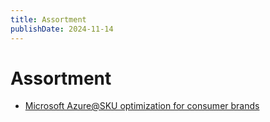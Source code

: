 ```yaml
---
title: Assortment
publishDate: 2024-11-14
---
```


# Assortment

- [Microsoft Azure@SKU optimization for consumer brands](https://learn.microsoft.com/en-us/azure/architecture/industries/retail/sku-optimization-solution-guide)
